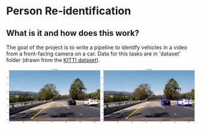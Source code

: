 # Person Re-identification

## What is it and how does this work?
The goal of the project is to write a pipeline to identify vehicles in a video from a front-facing camera on a car. 
Data for this tasks are in 'dataset' folder (drawn from the [KITTI dataset](http://www.cvlibs.net/datasets/kitti/raw_data.php?type=road)).

![example](detection.png)